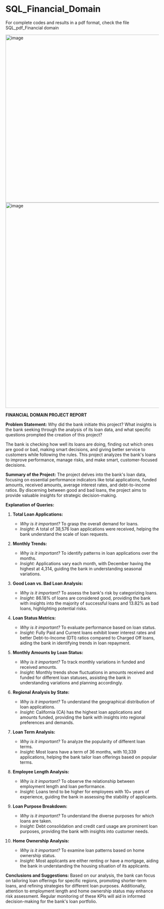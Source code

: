 # SQL_Financial_Domain

For complete codes and results in a pdf format, check the file SQL_pdf_Financial domain



<img width="549" alt="image" src="https://github.com/Imranxdata/SQL_Financial_Domain/assets/153188263/5a17a8ec-2e65-4258-8260-35bc66d29282">




<img width="672" alt="image" src="https://github.com/Imranxdata/SQL_Financial_Domain/assets/153188263/681cd080-a161-41e4-9bac-7d92ceb5276e">


**FINANCIAL DOMAIN PROJECT REPORT**

**Problem Statement:**
Why did the bank initiate this project? What insights is the bank seeking through the analysis of its loan data, and what specific questions prompted the creation of this project?

The bank is checking how well its loans are doing, finding out which ones are good or bad, making smart decisions, and giving better service to customers while following the rules.
This project analyzes the bank's loans to improve performance, manage risks, and make smart, customer-focused decisions.


**Summary of the Project:**
The project delves into the bank's loan data, focusing on essential performance indicators like total applications, funded amounts, received amounts, average interest rates, and debt-to-income ratios. By discerning between good and bad loans, the project aims to provide valuable insights for strategic decision-making.

**Explanation of Queries:**

1. **Total Loan Applications:**
   - *Why is it important?* To grasp the overall demand for loans.
   - *Insight:* A total of 38,576 loan applications were received, helping the bank understand the scale of loan requests.

2. **Monthly Trends:**
   - *Why is it important?* To identify patterns in loan applications over the months.
   - *Insight:* Applications vary each month, with December having the highest at 4,314, guiding the bank in understanding seasonal variations.

3. **Good Loan vs. Bad Loan Analysis:**
   - *Why is it important?* To assess the bank's risk by categorizing loans.
   - *Insight:* 86.18% of loans are considered good, providing the bank with insights into the majority of successful loans and 13.82% as bad loans, highlighting potential risks.

4. **Loan Status Metrics:**
   - *Why is it important?* To evaluate performance based on loan status.
   - *Insight:* Fully Paid and Current loans exhibit lower interest rates and better Debt-to-Income (DTI) ratios compared to Charged Off loans, aiding the bank in identifying trends in loan repayment.

5. **Monthly Amounts by Loan Status:**
   - *Why is it important?* To track monthly variations in funded and received amounts.
   - *Insight:* Monthly trends show fluctuations in amounts received and funded for different loan statuses, assisting the bank in understanding variations and planning accordingly.

6. **Regional Analysis by State:**
   - *Why is it important?* To understand the geographical distribution of loan applications.
   - *Insight:* California (CA) has the highest loan applications and amounts funded, providing the bank with insights into regional preferences and demands.

7. **Loan Term Analysis:**
   - *Why is it important?* To analyze the popularity of different loan terms.
   - *Insight:* Most loans have a term of 36 months, with 10,339 applications, helping the bank tailor loan offerings based on popular terms.

8. **Employee Length Analysis:**
   - *Why is it important?* To observe the relationship between employment length and loan performance.
   - *Insight:* Loans tend to be higher for employees with 10+ years of experience, guiding the bank in assessing the stability of applicants.

9. **Loan Purpose Breakdown:**
   - *Why is it important?* To understand the diverse purposes for which loans are taken.
   - *Insight:* Debt consolidation and credit card usage are prominent loan purposes, providing the bank with insights into customer needs.

10. **Home Ownership Analysis:**
    - *Why is it important?* To examine loan patterns based on home ownership status.
    - *Insight:* Most applicants are either renting or have a mortgage, aiding the bank in understanding the housing situation of its applicants.

**Conclusions and Suggestions:**
Based on our analysis, the bank can focus on tailoring loan offerings for specific regions, promoting shorter-term loans, and refining strategies for different loan purposes. Additionally, attention to employment length and home ownership status may enhance risk assessment. Regular monitoring of these KPIs will aid in informed decision-making for the bank's loan portfolio.





